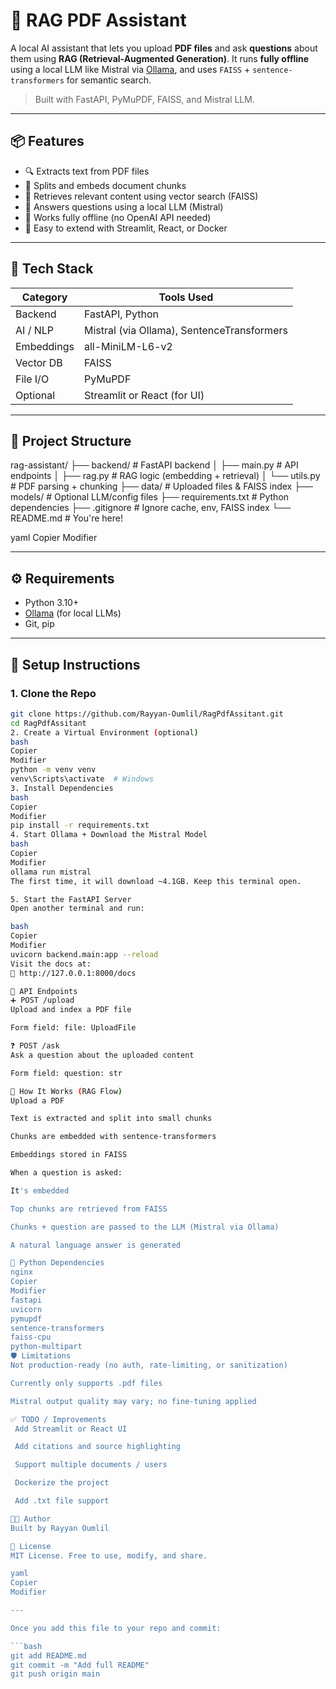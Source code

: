 # 🧠 RAG PDF Assistant

A local AI assistant that lets you upload **PDF files** and ask **questions** about them using **RAG (Retrieval-Augmented Generation)**. It runs **fully offline** using a local LLM like Mistral via [Ollama](https://ollama.com), and uses `FAISS` + `sentence-transformers` for semantic search.

> Built with FastAPI, PyMuPDF, FAISS, and Mistral LLM.

---

## 📦 Features

- 🔍 Extracts text from PDF files
- 🧠 Splits and embeds document chunks
- 🔎 Retrieves relevant content using vector search (FAISS)
- 🤖 Answers questions using a local LLM (Mistral)
- 💾 Works fully offline (no OpenAI API needed)
- 🔧 Easy to extend with Streamlit, React, or Docker

---

## 🚀 Tech Stack

| Category   | Tools Used                           |
|------------|---------------------------------------|
| Backend    | FastAPI, Python                      |
| AI / NLP   | Mistral (via Ollama), SentenceTransformers |
| Embeddings | all-MiniLM-L6-v2                     |
| Vector DB  | FAISS                                |
| File I/O   | PyMuPDF                              |
| Optional   | Streamlit or React (for UI)          |

---

## 📁 Project Structure

rag-assistant/
├── backend/ # FastAPI backend
│ ├── main.py # API endpoints
│ ├── rag.py # RAG logic (embedding + retrieval)
│ └── utils.py # PDF parsing + chunking
├── data/ # Uploaded files & FAISS index
├── models/ # Optional LLM/config files
├── requirements.txt # Python dependencies
├── .gitignore # Ignore cache, env, FAISS index
└── README.md # You're here!

yaml
Copier
Modifier

---

## ⚙️ Requirements

- Python 3.10+
- [Ollama](https://ollama.com) (for local LLMs)
- Git, pip

---

## 🧪 Setup Instructions

### 1. Clone the Repo

```bash
git clone https://github.com/Rayyan-Oumlil/RagPdfAssitant.git
cd RagPdfAssitant
2. Create a Virtual Environment (optional)
bash
Copier
Modifier
python -m venv venv
venv\Scripts\activate  # Windows
3. Install Dependencies
bash
Copier
Modifier
pip install -r requirements.txt
4. Start Ollama + Download the Mistral Model
bash
Copier
Modifier
ollama run mistral
The first time, it will download ~4.1GB. Keep this terminal open.

5. Start the FastAPI Server
Open another terminal and run:

bash
Copier
Modifier
uvicorn backend.main:app --reload
Visit the docs at:
📎 http://127.0.0.1:8000/docs

📡 API Endpoints
➕ POST /upload
Upload and index a PDF file

Form field: file: UploadFile

❓ POST /ask
Ask a question about the uploaded content

Form field: question: str

🧠 How It Works (RAG Flow)
Upload a PDF

Text is extracted and split into small chunks

Chunks are embedded with sentence-transformers

Embeddings stored in FAISS

When a question is asked:

It's embedded

Top chunks are retrieved from FAISS

Chunks + question are passed to the LLM (Mistral via Ollama)

A natural language answer is generated

🧱 Python Dependencies
nginx
Copier
Modifier
fastapi
uvicorn
pymupdf
sentence-transformers
faiss-cpu
python-multipart
🛡️ Limitations
Not production-ready (no auth, rate-limiting, or sanitization)

Currently only supports .pdf files

Mistral output quality may vary; no fine-tuning applied

✅ TODO / Improvements
 Add Streamlit or React UI

 Add citations and source highlighting

 Support multiple documents / users

 Dockerize the project

 Add .txt file support

👨‍💻 Author
Built by Rayyan Oumlil

📝 License
MIT License. Free to use, modify, and share.

yaml
Copier
Modifier

---

Once you add this file to your repo and commit:

```bash
git add README.md
git commit -m "Add full README"
git push origin main
